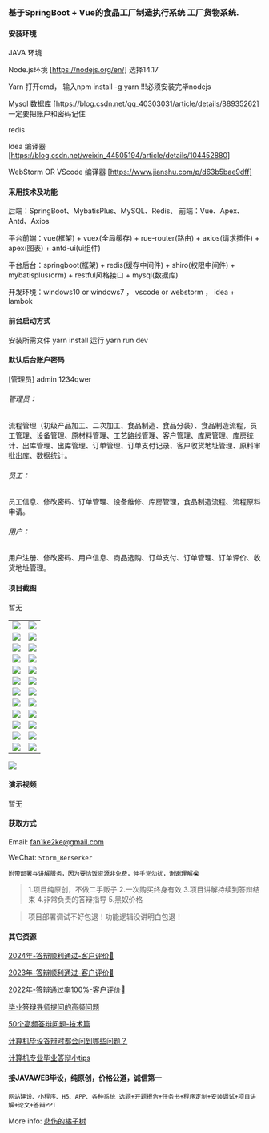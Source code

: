 ### 基于SpringBoot + Vue的食品工厂制造执行系统 工厂货物系统.

#### 安装环境

JAVA 环境 

Node.js环境 [https://nodejs.org/en/] 选择14.17

Yarn 打开cmd， 输入npm install -g yarn !!!必须安装完毕nodejs

Mysql 数据库 [https://blog.csdn.net/qq_40303031/article/details/88935262] 一定要把账户和密码记住

redis

Idea 编译器 [https://blog.csdn.net/weixin_44505194/article/details/104452880]

WebStorm OR VScode 编译器 [https://www.jianshu.com/p/d63b5bae9dff]

#### 采用技术及功能

后端：SpringBoot、MybatisPlus、MySQL、Redis、
前端：Vue、Apex、Antd、Axios

平台前端：vue(框架) + vuex(全局缓存) + rue-router(路由) + axios(请求插件) + apex(图表)  + antd-ui(ui组件)

平台后台：springboot(框架) + redis(缓存中间件) + shiro(权限中间件) + mybatisplus(orm) + restful风格接口 + mysql(数据库)

开发环境：windows10 or windows7 ， vscode or webstorm ， idea + lambok


#### 前台启动方式
安装所需文件 yarn install 
运行 yarn run dev

#### 默认后台账户密码
[管理员]
admin
1234qwer

###### 管理员：
流程管理（初级产品加工、二次加工、食品制造、食品分装）、食品制造流程，员工管理、设备管理、原材料管理、工艺路线管理、客户管理、库房管理、库房统计、出库管理、出库管理、订单管理、订单支付记录、客户收货地址管理、原料审批出库、数据统计。

###### 员工：
员工信息、修改密码、订单管理、设备维修、库房管理，食品制造流程、流程原料申请。

###### 用户：
用户注册、修改密码、用户信息、商品选购、订单支付、订单管理、订单评价、收货地址管理。

#### 项目截图
暂无

|  |  |
|---------------------|---------------------|
| ![](https://fank-bucket-oss.oss-cn-beijing.aliyuncs.com/img/10e53904-f0ac-42af-91a2-80af13b94365.png) | ![](https://fank-bucket-oss.oss-cn-beijing.aliyuncs.com/img/64212323-3d67-48d3-a433-6eb126355fcf.png) |
| ![](https://fank-bucket-oss.oss-cn-beijing.aliyuncs.com/img/28a75739-f367-46ff-b925-a9a26b548fe5.png) | ![](https://fank-bucket-oss.oss-cn-beijing.aliyuncs.com/img/af6f5c1e-cce1-438d-8e0d-a9d72356c11c.png) |
| ![](https://fank-bucket-oss.oss-cn-beijing.aliyuncs.com/img/81e871e2-21bf-49b7-aca2-0d31b49d6ed8.png) | ![](https://fank-bucket-oss.oss-cn-beijing.aliyuncs.com/img/b39a5f63-5e02-4cea-b547-5b3a3d3b8a74.png) |
| ![](https://fank-bucket-oss.oss-cn-beijing.aliyuncs.com/img/96c0f440-0a1b-4a2d-8ff6-5933eca13f64.png) | ![](https://fank-bucket-oss.oss-cn-beijing.aliyuncs.com/img/b760f9ba-b646-4324-b92a-c2c9271a7431.png) |
| ![](https://fank-bucket-oss.oss-cn-beijing.aliyuncs.com/img/224cc8cd-6b63-4be7-81a8-05a36aa62cbd.png) | ![](https://fank-bucket-oss.oss-cn-beijing.aliyuncs.com/img/c0d65b77-b0fa-42bc-9451-45be269f39c2.png) |
| ![](https://fank-bucket-oss.oss-cn-beijing.aliyuncs.com/img/447afaed-e088-4935-8437-78cf41e3bf4f.png) | ![](https://fank-bucket-oss.oss-cn-beijing.aliyuncs.com/img/c92d9253-453a-4659-a606-173f7d57824d.png) |
| ![](https://fank-bucket-oss.oss-cn-beijing.aliyuncs.com/img/746cae70-b51f-4d2b-b40d-2f29197182ae.png) | ![](https://fank-bucket-oss.oss-cn-beijing.aliyuncs.com/img/c240736f-c448-4874-bcf6-028bcd6a046a.png) |
| ![](https://fank-bucket-oss.oss-cn-beijing.aliyuncs.com/img/2774fd30-1548-4b51-9935-9c482dde32c0.png) | ![](https://fank-bucket-oss.oss-cn-beijing.aliyuncs.com/img/cbd36fdc-4b06-4276-b005-205959bca8aa.png) |
| ![](https://fank-bucket-oss.oss-cn-beijing.aliyuncs.com/img/9349c471-7b1f-42b7-b4d8-a67780ad9085.png) | ![](https://fank-bucket-oss.oss-cn-beijing.aliyuncs.com/img/efc0d2fc-7c1b-4813-897e-5cea29e66c1f.png) |
| ![](https://fank-bucket-oss.oss-cn-beijing.aliyuncs.com/img/43604d17-de0a-4226-82d7-4e9e3257d38b.png) | ![](https://fank-bucket-oss.oss-cn-beijing.aliyuncs.com/img/4a0ce975-9fc8-42d4-9e5b-e5ac0236b930.png) |
| ![](https://fank-bucket-oss.oss-cn-beijing.aliyuncs.com/img/50124b35-be44-4eba-a955-da7d8e3d27cd.png) | ![](https://fank-bucket-oss.oss-cn-beijing.aliyuncs.com/img/07c72027-7a74-42d8-b794-f4d38fd02d9e.png) |
| ![](https://fank-bucket-oss.oss-cn-beijing.aliyuncs.com/img/610008af-6136-4089-a99e-e844a9e9b365.png) | ![](https://fank-bucket-oss.oss-cn-beijing.aliyuncs.com/img/8ebb5e2d-f6b8-48f6-8f54-4ab8d61d06f2.png) |

![](https://fank-bucket-oss.oss-cn-beijing.aliyuncs.com/work/936e9baf53eb9a217af4f89c616dc19.png)

#### 演示视频

暂无

#### 获取方式

Email: fan1ke2ke@gmail.com

WeChat: `Storm_Berserker`

`附带部署与讲解服务，因为要恰饭资源非免费，伸手党勿扰，谢谢理解😭`

> 1.项目纯原创，不做二手贩子 2.一次购买终身有效 3.项目讲解持续到答辩结束 4.非常负责的答辩指导 5.黑奴价格

> 项目部署调试不好包退！功能逻辑没讲明白包退！

#### 其它资源

[2024年-答辩顺利通过-客户评价👻](https://berserker287.github.io/2024/06/06/2024%E5%B9%B4%E7%AD%94%E8%BE%A9%E9%A1%BA%E5%88%A9%E9%80%9A%E8%BF%87/)

[2023年-答辩顺利通过-客户评价🐢](https://berserker287.github.io/2023/06/14/2023%E5%B9%B4%E7%AD%94%E8%BE%A9%E9%A1%BA%E5%88%A9%E9%80%9A%E8%BF%87/)

[2022年-答辩通过率100%-客户评价🐣](https://berserker287.github.io/2022/05/25/%E9%A1%B9%E7%9B%AE%E4%BA%A4%E6%98%93%E8%AE%B0%E5%BD%95/)

[毕业答辩导师提问的高频问题](https://berserker287.github.io/2023/06/13/%E6%AF%95%E4%B8%9A%E7%AD%94%E8%BE%A9%E5%AF%BC%E5%B8%88%E6%8F%90%E9%97%AE%E7%9A%84%E9%AB%98%E9%A2%91%E9%97%AE%E9%A2%98/)

[50个高频答辩问题-技术篇](https://berserker287.github.io/2023/06/13/50%E4%B8%AA%E9%AB%98%E9%A2%91%E7%AD%94%E8%BE%A9%E9%97%AE%E9%A2%98-%E6%8A%80%E6%9C%AF%E7%AF%87/)

[计算机毕设答辩时都会问到哪些问题？](https://www.zhihu.com/question/31020988)

[计算机专业毕业答辩小tips](https://zhuanlan.zhihu.com/p/145911029)

#### 接JAVAWEB毕设，纯原创，价格公道，诚信第一

`网站建设、小程序、H5、APP、各种系统 选题+开题报告+任务书+程序定制+安装调试+项目讲解+论文+答辩PPT`

More info: [悲伤的橘子树](https://berserker287.github.io/)

